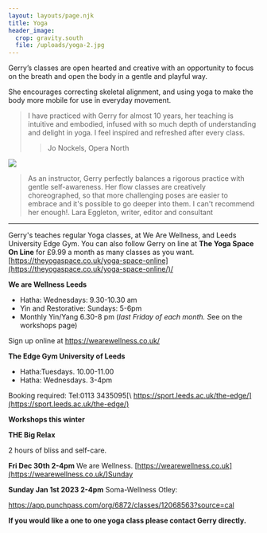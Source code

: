 ```yaml
---
layout: layouts/page.njk
title: Yoga
header_image:
  crop: gravity.south
  file: /uploads/yoga-2.jpg
---
```

Gerry’s classes are open hearted and creative with an opportunity to focus on the breath and open the body in a gentle and playful way.

She encourages correcting skeletal alignment, and using yoga to make the body more mobile for use in everyday movement.

> I have practiced with Gerry for almost 10 years, her teaching is intuitive and embodied, infused with so much depth of understanding and delight in yoga. I feel inspired and refreshed after every class.
>
> > Jo Nockels, Opera North

![](/uploads/yoga-3.jpg)

> As an instructor, Gerry perfectly balances a rigorous practice with gentle self-awareness. Her flow classes are creatively choreographed, so that more challenging poses are easier to embrace and it's possible to go deeper into them. I can't recommend her enough!.  Lara Eggleton, writer, editor and consultant

- - -

Gerry's teaches regular Yoga classes, at We Are Wellness, and Leeds University Edge Gym. You can also follow Gerry on line at **The Yoga Space**  **On Line** for £9.99 a month as many classes as you want.[https://theyogaspace.co.uk/yoga-space-online](https://theyogaspace.co.uk/yoga-space-online/)/

**We are Wellness Leeds**  

* Hatha: Wednesdays: 9.30-10.30 am 
* Yin and Restorative: Sundays: 5-6pm
* Monthly Yin/Yang 6.30-8 pm (*last Friday of each month. S*ee on the workshops page)

Sign up online at  <https://wearewellness.co.uk/>

**The Edge Gym University of Leeds**

* Hatha:Tuesdays. 10.00-11.00
* Hatha: Wednesdays. 3-4pm

Booking required: Tel:0113 3435095[\    https://sport.leeds.ac.uk/the-edge/](https://sport.leeds.ac.uk/the-edge/)

**Workshops this winter**

**THE Big Relax**

2 hours of bliss and self-care.

**Fri Dec 30th 2-4pm** We are Wellness. [https://wearewellness.co.uk](https://wearewellness.co.uk/)Sunday

**Sunday Jan 1st 2023 2-4pm** Soma-Wellness Otley:

 <https://app.punchpass.com/org/6872/classes/12068563?source=cal>

**If you would like a one to one yoga class please contact Gerry directly.**